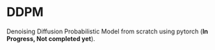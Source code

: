 # DDPM
Denoising Diffusion Probabilistic Model from scratch using pytorch (**In Progress, Not completed yet**).
